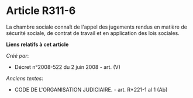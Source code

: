 # Article R311-6

La chambre sociale connaît de l'appel des jugements rendus en matière de sécurité sociale, de contrat de travail et en
application des lois sociales.

**Liens relatifs à cet article**

_Créé par_:

  - Décret n°2008-522 du 2 juin 2008 - art. (V)

_Anciens textes_:

  - CODE DE L'ORGANISATION JUDICIAIRE. - art. R*221-1 al 1 (Ab)
